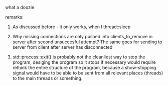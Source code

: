 what a doozie

remarks:

1) As discussed before - it only works, when I thread::sleep

2) Why missing connections are only pushed into clients_to_remove in server after second unsuccesful attempt? The same goes for sending to server from client after server has disconnected

3) std::process::exit() is probably not the cleanliest way to stop the program, desiging the program so it stops if necessary would require rethink the entire structure of the program, because a show-stopping signal would have to be able to be sent from all relevant places (threads) to the main threads or something.
